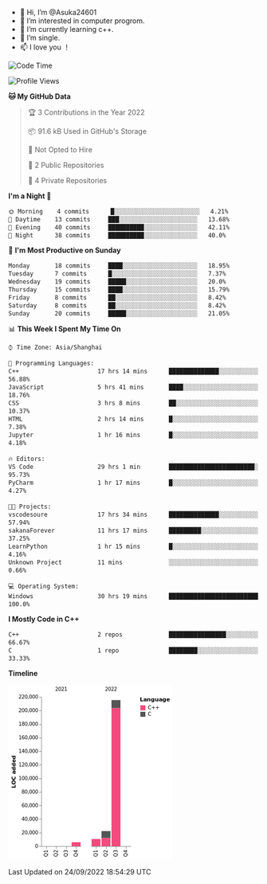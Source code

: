 - 👋 Hi, I’m @Asuka24601
- 👀 I’m interested in computer progrom.
- 🌱 I’m currently learning c++.
- 💞️ I’m single.
- 📫 I love you ！

<!--START_SECTION:waka-->
![Code Time](http://img.shields.io/badge/Code%20Time-184%20hrs%2055%20mins-blue)

![Profile Views](http://img.shields.io/badge/Profile%20Views-0-blue)

**🐱 My GitHub Data** 

> 🏆 3 Contributions in the Year 2022
 > 
> 📦 91.6 kB Used in GitHub's Storage 
 > 
> 🚫 Not Opted to Hire
 > 
> 📜 2 Public Repositories 
 > 
> 🔑 4 Private Repositories  
 > 
**I'm a Night 🦉** 

```text
🌞 Morning    4 commits      █░░░░░░░░░░░░░░░░░░░░░░░░   4.21% 
🌆 Daytime    13 commits     ███░░░░░░░░░░░░░░░░░░░░░░   13.68% 
🌃 Evening    40 commits     ██████████░░░░░░░░░░░░░░░   42.11% 
🌙 Night      38 commits     ██████████░░░░░░░░░░░░░░░   40.0%

```
📅 **I'm Most Productive on Sunday** 

```text
Monday       18 commits     ████░░░░░░░░░░░░░░░░░░░░░   18.95% 
Tuesday      7 commits      █░░░░░░░░░░░░░░░░░░░░░░░░   7.37% 
Wednesday    19 commits     █████░░░░░░░░░░░░░░░░░░░░   20.0% 
Thursday     15 commits     ████░░░░░░░░░░░░░░░░░░░░░   15.79% 
Friday       8 commits      ██░░░░░░░░░░░░░░░░░░░░░░░   8.42% 
Saturday     8 commits      ██░░░░░░░░░░░░░░░░░░░░░░░   8.42% 
Sunday       20 commits     █████░░░░░░░░░░░░░░░░░░░░   21.05%

```


📊 **This Week I Spent My Time On** 

```text
⌚︎ Time Zone: Asia/Shanghai

💬 Programming Languages: 
C++                      17 hrs 14 mins      ██████████████░░░░░░░░░░░   56.88% 
JavaScript               5 hrs 41 mins       ████░░░░░░░░░░░░░░░░░░░░░   18.76% 
CSS                      3 hrs 8 mins        ██░░░░░░░░░░░░░░░░░░░░░░░   10.37% 
HTML                     2 hrs 14 mins       █░░░░░░░░░░░░░░░░░░░░░░░░   7.38% 
Jupyter                  1 hr 16 mins        █░░░░░░░░░░░░░░░░░░░░░░░░   4.18%

🔥 Editors: 
VS Code                  29 hrs 1 min        ████████████████████████░   95.73% 
PyCharm                  1 hr 17 mins        █░░░░░░░░░░░░░░░░░░░░░░░░   4.27%

🐱‍💻 Projects: 
vscodesoure              17 hrs 34 mins      ██████████████░░░░░░░░░░░   57.94% 
sakanaForever            11 hrs 17 mins      █████████░░░░░░░░░░░░░░░░   37.25% 
LearnPython              1 hr 15 mins        █░░░░░░░░░░░░░░░░░░░░░░░░   4.16% 
Unknown Project          11 mins             ░░░░░░░░░░░░░░░░░░░░░░░░░   0.66%

💻 Operating System: 
Windows                  30 hrs 19 mins      █████████████████████████   100.0%

```

**I Mostly Code in C++** 

```text
C++                      2 repos             ████████████████░░░░░░░░░   66.67% 
C                        1 repo              ████████░░░░░░░░░░░░░░░░░   33.33%

```


**Timeline**

![Chart not found](https://raw.githubusercontent.com/Asuka24601/Asuka24601/main/charts/bar_graph.png) 


 Last Updated on 24/09/2022 18:54:29 UTC
<!--END_SECTION:waka-->
